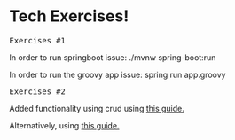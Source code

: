 <h1>
Tech Exercises!
</h1>

<pre>
Exercises #1
</pre>

<p>
In order to run springboot issue: ./mvnw spring-boot:run
</p>

<p>
In order to run the groovy app issue: spring run app.groovy 
</p>

<pre>
Exercises #2
</pre>

<p>
Added functionality using crud using <a href="https://www.baeldung.com/spring-boot-crud-thymeleaf">this guide.</a>
</p>

<p>
Alternatively, using <a href="https://javapointers.com/spring/spring-boot/simple-spring-boot-web-application-using-maven/">this guide.</a>
</p>
